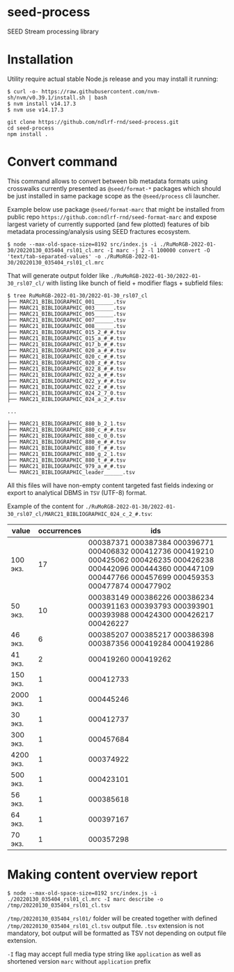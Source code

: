 # seed-process
SEED Stream processing library

# Installation

Utility require actual stable Node.js release and you may install it running:

```shell
$ curl -o- https://raw.githubusercontent.com/nvm-sh/nvm/v0.39.1/install.sh | bash
$ nvm install v14.17.3
$ nvm use v14.17.3
```

```shell
git clone https://github.com/ndlrf-rnd/seed-process.git
cd seed-process
npm install .
```
# Convert command

This command allows to convert between bib metadata formats using crosswalks currently presented as `@seed/format-*` packages which should be just installed in same package scope as the `@seed/process` cli launcher.

Example below use package `@seed/format-marc` that might be installed from public repo `https://github.com:ndlrf-rnd/seed-format-marc` and expose largest variety of currently supported (and few plotted) features of bib metadata processing/analysis using SEED fractures ecosystem.

```shell
$ node --max-old-space-size=8192 src/index.js -i ./RuMoRGB-2022-01-30/20220130_035404_rsl01_cl.mrc -I marc -j 2 -l 100000 convert -O 'text/tab-separated-values' -o ./RuMoRGB-2022-01-30/20220130_035404_rsl01_cl.mrc
```

That will generate output folder like `./RuMoRGB-2022-01-30/2022-01-30_rsl07_cl/` with listing like bunch of field + modifier flags + subfield files:

```shell
$ tree RuMoRGB-2022-01-30/2022-01-30_rsl07_cl
├── MARC21_BIBLIOGRAPHIC_001______.tsv                                                                                                                                 ├── MARC21_BIBLIOGRAPHIC_003______.tsv                                                                                                                                 ├── MARC21_BIBLIOGRAPHIC_005______.tsv                                                                                                                                 ├── MARC21_BIBLIOGRAPHIC_007______.tsv                                                                                                                                 ├── MARC21_BIBLIOGRAPHIC_008______.tsv                                                                                                                                 ├── MARC21_BIBLIOGRAPHIC_015_2_#_#.tsv                                                                                                                                 ├── MARC21_BIBLIOGRAPHIC_015_a_#_#.tsv                                                                                                                                 ├── MARC21_BIBLIOGRAPHIC_017_b_#_#.tsv                                                                                                                                 ├── MARC21_BIBLIOGRAPHIC_020_a_#_#.tsv                                                                                                                                 ├── MARC21_BIBLIOGRAPHIC_020_c_#_#.tsv                                                                                                                                 ├── MARC21_BIBLIOGRAPHIC_020_z_#_#.tsv                                                                                                                                 ├── MARC21_BIBLIOGRAPHIC_022_8_#_#.tsv                                                                                                                                 ├── MARC21_BIBLIOGRAPHIC_022_a_#_#.tsv                                                                                                                                 ├── MARC21_BIBLIOGRAPHIC_022_y_#_#.tsv                                                                                                                                 ├── MARC21_BIBLIOGRAPHIC_022_z_#_#.tsv                                                                                                                                 ├── MARC21_BIBLIOGRAPHIC_024_2_7_0.tsv                                                                                                                                 ├── MARC21_BIBLIOGRAPHIC_024_a_2_#.tsv

...

├── MARC21_BIBLIOGRAPHIC_880_b_2_1.tsv
├── MARC21_BIBLIOGRAPHIC_880_c_#_#.tsv
├── MARC21_BIBLIOGRAPHIC_880_c_0_0.tsv
├── MARC21_BIBLIOGRAPHIC_880_e_#_#.tsv
├── MARC21_BIBLIOGRAPHIC_880_f_#_#.tsv
├── MARC21_BIBLIOGRAPHIC_880_g_2_1.tsv
├── MARC21_BIBLIOGRAPHIC_880_t_#_#.tsv
├── MARC21_BIBLIOGRAPHIC_979_a_#_#.tsv
└── MARC21_BIBLIOGRAPHIC_leader______.tsv
```

All this files will have non-empty content targeted fast fields indexing or export to analytical DBMS in `TSV` (UTF-8) format.

Example of the content for `./RuMoRGB-2022-01-30/2022-01-30_rsl07_cl/MARC21_BIBLIOGRAPHIC_024_c_2_#.tsv`:

| **value** | **occurrences** | **ids** |
| ----- | ----------- | --- |
| 100 экз. | 17 | 000387371 000387384 000396771 000406832 000412736 000419210 000425062 000426235 000426238 000442096 000444360 000447109 000447766 000457699 000459353 000477874 000477902 |
| 50 экз. | 10 | 000383149 000386226 000386234 000391163 000393793 000393901 000393988 000424300 000426217 000426227 |
| 46 экз. | 6 | 000385207 000385217 000386398 000387356 000419284 000419286 |
| 41 экз. | 2 | 000419260 000419262 |
| 150 экз. | 1 | 000412733 |
| 2000 экз. | 1 | 000445246 |
| 30 экз. | 1 | 000412737 |
| 300 экз. | 1 | 000457684 |
| 4200 экз. | 1 | 000374922 |
| 500 экз. | 1 | 000423101 |
| 56 экз. | 1 | 000385618 |
| 64 экз. | 1 | 000397167 |
| 70 экз. | 1 | 000357298 |


# Making content overview report

```shell
$ node --max-old-space-size=8192 src/index.js -i ./20220130_035404_rsl01_cl.mrc -I marc describe -o /tmp/20220130_035404_rsl01_cl.tsv 
```

`/tmp/20220130_035404_rsl01/` folder will be created together with defined `/tmp/20220130_035404_rsl01_cl.tsv` output file.
`.tsv` extension is not mandatory, bot output will be formatted as TSV not depending on output file extension.

`-I` flag may accept full media type string like `application` as well as shortened version `marc` without `application` prefix

